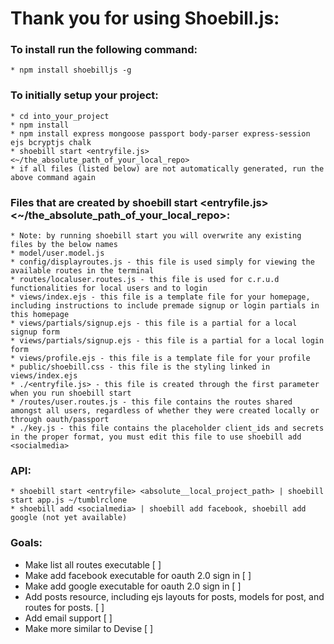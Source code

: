 # Thank you for using Shoebill.js:


### To install run the following command:
	* npm install shoebilljs -g

### To initially setup your project:
	* cd into_your_project
	* npm install
	* npm install express mongoose passport body-parser express-session ejs bcryptjs chalk 
	* shoebill start <entryfile.js> <~/the_absolute_path_of_your_local_repo> 
	* if all files (listed below) are not automatically generated, run the above command again


### Files that are created by shoebill start <entryfile.js> <~/the_absolute_path_of_your_local_repo>:
	* Note: by running shoebill start you will overwrite any existing files by the below names
	* model/user.model.js
	* config/displayroutes.js - this file is used simply for viewing the available routes in the terminal
	* routes/localuser.routes.js - this file is used for c.r.u.d functionalities for local users and to login
	* views/index.ejs - this file is a template file for your homepage, including instructions to include premade signup or login partials in this homepage
	* views/partials/signup.ejs - this file is a partial for a local signup form
	* views/partials/signup.ejs - this file is a partial for a local login form
	* views/profile.ejs - this file is a template file for your profile
	* public/shoebill.css - this file is the styling linked in views/index.ejs
	* ./<entryfile.js> - this file is created through the first parameter when you run shoebill start
	* /routes/user.routes.js - this file contains the routes shared amongst all users, regardless of whether they were created locally or through oauth/passport
	* ./key.js - this file contains the placeholder client_ids and secrets in the proper format, you must edit this file to use shoebill add <socialmedia>

### API:
	* shoebill start <entryfile> <absolute__local_project_path> | shoebill start app.js ~/tumblrclone
	* shoebill add <socialmedia> | shoebill add facebook, shoebill add google (not yet available)

### Goals:
* Make list all routes executable [ ]
* Make add facebook executable for oauth 2.0 sign in [ ]
* Make add google executable for oauth 2.0 sign in [ ]
* Add posts resource, including ejs layouts for posts, models for post, and routes for posts. [ ]
* Add email support  [ ]
* Make more similar to Devise [ ]